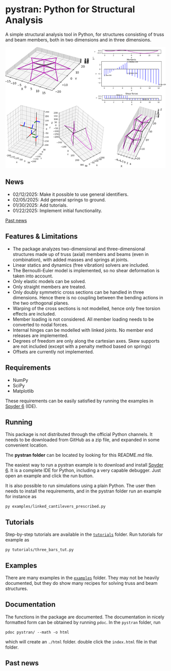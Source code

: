 # pystran: Python for Structural Analysis

A simple structural analysis tool in Python, for structures consisting of truss and beam members, both in two dimensions and in three dimensions.


![Alt pystran capabilities in graphic abstract](docs/splash.png)

## News

- 02/12/2025: Make it possible to use general identifiers.
- 02/05/2025: Add general springs to ground.
- 01/30/2025: Add tutorials.
- 01/22/2025: Implement initial functionality. 

[Past news](#past-news)

## Features & Limitations

- The package analyzes two-dimensional and three-dimensional structures made up
  of truss (axial) members and beams (even in combination), with added masses
  and springs at joints.
- Linear statics and dynamics (free vibration) solvers are included.
- The Bernoulli-Euler model is implemented, so no shear deformation is taken into account.
- Only elastic models can be solved.
- Only straight members are treated.
- Only doubly symmetric cross sections can be handled in three dimensions. Hence
  there is no coupling between the bending actions in the two orthogonal planes.
- Warping of the cross sections is not modelled, hence only free torsion effects are included.
- Member loading is not considered. All member loading needs to be converted to nodal forces.
- Internal hinges can be modelled with linked joints. No member end releases are implemented.
- Degrees of freedom are only along the cartesian axes. Skew supports are not
  included (except with a penalty method based on springs)
- Offsets are currently not implemented.

## Requirements

- NumPy
- SciPy
- Matplotlib

These requirements can be easily satisfied by running the examples in [Spyder 6](https://www.spyder-ide.org/download/) (IDE).

## Running

This package is not distributed through the official Python channels.
It needs to be downloaded from GitHub as a zip file, and expanded in some convenient location. 

The __pystran folder__ can be located by looking for this README.md file.

The easiest way to run a pystran example is to download and install [Spyder 6](https://www.spyder-ide.org/download/). It is a complete IDE for Python, 
including a very capable debugger. Just open an example and click the run button.

It is also possible to run simulations using a plain Python.
The user then needs to install the requirements, and in the
pystran folder run an example for instance as
```
py examples/linked_cantilevers_prescribed.py
```

## Tutorials

Step-by-step tutorials are available in the [`tutorials`](./tutorials) folder. 
Run tutorials for example as
```
py tutorials/three_bars_tut.py
```

## Examples

There are many examples in the [`examples`](./examples) folder. They may not be heavily documented,
but they do show many recipes for solving truss and beam structures.

## Documentation

The functions in the package are documented. The documentation in nicely formatted form can be obtained by running `pdoc`. In the `pystran` folder, run
```
pdoc pystran/ --math -o html
```
which will create an `./html` folder. double click the `index.html` file in that folder.

## <a name="past-news"></a>Past news
